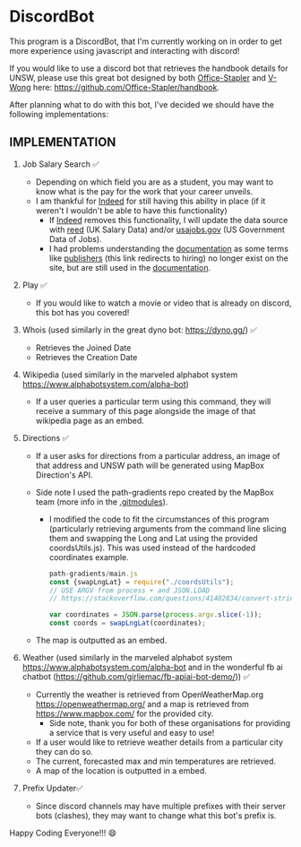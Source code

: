 # DiscordBot

This program is a DiscordBot, that I'm currently working on in order to get more experience using javascript and interacting with discord!

If you would like to use a discord bot that retrieves the handbook details for UNSW, please use this great bot designed by both [Office-Stapler](https://github.com/Office-Stapler) and [V-Wong](https://github.com/V-Wong) here: https://github.com/Office-Stapler/handbook.



After planning what to do with this bot, I've decided we should have the following implementations:

## IMPLEMENTATION

1. Job Salary Search  :white_check_mark:

   - Depending on which field you are as a student, you may want to know what is the pay for the work that your career unveils.
   - I am thankful for [Indeed](indeed.com.au/) for still having this ability in place (if it weren't I wouldn't be able to have this functionality)
     - If [Indeed](indeed.com.au/) removes this functionality, I will update the data source with [reed](https://www.reed.co.uk/developers/jobseeker) (UK Salary Data) and/or [usajobs.gov](https://developer.usajobs.gov/) (US Government Data of Jobs).
     - I had problems understanding the [documentation](https://opensource.indeedeng.io/api-documentation/) as some terms like [publishers](https://www.indeed.com/publisher) (this link redirects to hiring) no longer exist on the site, but are still used in the [documentation](https://opensource.indeedeng.io/api-documentation/docs/job-search/).
2. Play :white_check_mark:

   - If you would like to watch a movie or video that is already on discord, this bot has you covered!
3. Whois (used similarly in the great dyno bot: <https://dyno.gg/>) :white_check_mark:
   - Retrieves the Joined Date
   - Retrieves the Creation Date
4. Wikipedia (used similarly in the marveled alphabot system  <https://www.alphabotsystem.com/alpha-bot>)

   - If a user queries a particular term using this command, they will receive a summary of this page alongside the image of that wikipedia page as an embed.
5. Directions​ :white_check_mark:
   - If a user asks for directions from a particular address, an image of that
     address and UNSW path will be generated using MapBox Direction's API.

   - Side note I used the path-gradients repo created by the MapBox team (more info in the [.gitmodules](https://github.com/mapbox/path-gradients/tree/404530e28d92ed47719d0c4d87994249e2467a11)).

     - I modified the code to fit the circumstances of this program (particularly retrieving arguments from the command line slicing them and swapping the Long and Lat using the provided coordsUtils.js). This was used instead of the hardcoded coordinates example.
   
       
   
       ```js		
       path-gradients/main.js
       const {swapLngLat} = require("./coordsUtils");
       // USE ARGV from process + and JSON.LOAD
       // https://stackoverflow.com/questions/41402834/convert-string-array-to-array-in-javascript
       
       var coordinates = JSON.parse(process.argv.slice(-1));
       const coords = swapLngLat(coordinates);
       ```
   
       
   
   - The map is outputted as an embed.
6. Weather (used similarly in the marveled alphabot system  <https://www.alphabotsystem.com/alpha-bot> and in the wonderful fb ai chatbot (https://github.com/girliemac/fb-apiai-bot-demo/))  :white_check_mark:
   - Currently the weather is retrieved from OpenWeatherMap.org <https://openweathermap.org/> and a map is retrieved from <https://www.mapbox.com/> for the provided city.
     - Side note, thank you for both of these organisations for providing a service that is very useful and easy to use!
   - If a user would like to retrieve weather details from a particular city they can do so.
   - The current, forecasted max and min temperatures are retrieved.
   - A map of the location is outputted in a embed.

7. Prefix Updater:white_check_mark:

   - Since discord channels may have multiple prefixes with their server bots (clashes), they may want to change what this bot's prefix is.
   

Happy Coding Everyone!!! :smile: 
